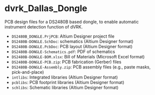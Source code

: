 # dvrk_Dallas_Dongle

PCB design files for a DS2480B based dongle, to enable automatic instrument detection function of dVRK.

* `DS2480B_DONGLE.PrjPCB`: Altium Designer project file
* `DS2480B-DONGLE.SchDoc`: schematics (Altium Designer format)
* `DS2480B-DONGLE.PcbDoc`: PCB layout (Altium Designer format)
* `DS2480B-DONGLE-Schematics.pdf`: PDF of schematics
* `DS2480B-DONGLE-BOM.xlsx`: Bill of Materials (Microsoft Excel format)
* `DS2480B-DONGLE-PCB.zip`: PCB fabrication (Gerber) files
* `DS2480B-DONGLE-Assembly.zip`: PCB assembly files (e.g., paste masks, pick-and-place)
* `intlibs`: Integrated libraries (Altium Designer format)
* `pcblibs`: PCB footprint libraries (Altium Designer format)
* `schlibs`: Schematic libraries (Altium Designer format)
